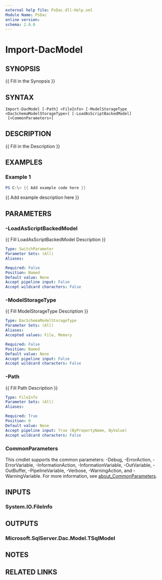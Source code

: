 ```yaml
---
external help file: PsDac.dll-Help.xml
Module Name: PsDac
online version:
schema: 2.0.0
---
```


# Import-DacModel

## SYNOPSIS
{{ Fill in the Synopsis }}

## SYNTAX

```
Import-DacModel [-Path] <FileInfo> [-ModelStorageType <DacSchemaModelStorageType>] [-LoadAsScriptBackedModel]
 [<CommonParameters>]
```

## DESCRIPTION
{{ Fill in the Description }}

## EXAMPLES

### Example 1
```powershell
PS C:\> {{ Add example code here }}
```

{{ Add example description here }}

## PARAMETERS

### -LoadAsScriptBackedModel
{{ Fill LoadAsScriptBackedModel Description }}

```yaml
Type: SwitchParameter
Parameter Sets: (All)
Aliases:

Required: False
Position: Named
Default value: None
Accept pipeline input: False
Accept wildcard characters: False
```

### -ModelStorageType
{{ Fill ModelStorageType Description }}

```yaml
Type: DacSchemaModelStorageType
Parameter Sets: (All)
Aliases:
Accepted values: File, Memory

Required: False
Position: Named
Default value: None
Accept pipeline input: False
Accept wildcard characters: False
```

### -Path
{{ Fill Path Description }}

```yaml
Type: FileInfo
Parameter Sets: (All)
Aliases:

Required: True
Position: 0
Default value: None
Accept pipeline input: True (ByPropertyName, ByValue)
Accept wildcard characters: False
```

### CommonParameters
This cmdlet supports the common parameters: -Debug, -ErrorAction, -ErrorVariable, -InformationAction, -InformationVariable, -OutVariable, -OutBuffer, -PipelineVariable, -Verbose, -WarningAction, and -WarningVariable. For more information, see [about_CommonParameters](http://go.microsoft.com/fwlink/?LinkID=113216).

## INPUTS

### System.IO.FileInfo

## OUTPUTS

### Microsoft.SqlServer.Dac.Model.TSqlModel

## NOTES

## RELATED LINKS

